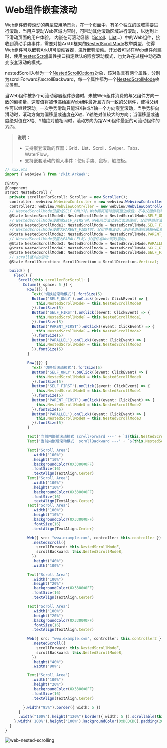 # Web组件嵌套滚动

Web组件嵌套滚动的典型应用场景为，在一个页面中，有多个独立的区域需要进行滚动，当用户滚动Web区域内容时，可带动其他滚动区域进行滚动，以达到上下滑动页面的用户体验。
内嵌在可滚动容器（[Scroll](../reference/apis-arkui/arkui-ts/ts-container-scroll.md)、[List](../reference/apis-arkui/arkui-ts/ts-container-list.md)...）中的Web组件，接收到滑动手势事件，需要对接ArkUI框架的[NestedScrollMode](../reference/apis-arkweb/ts-basic-components-web.md#nestedscrollmode11枚举说明)枚举类型，使得Web组件可以嵌套ArkUI可滚动容器，进行嵌套滚动。开发者可以在Web组件创建时，使用[nestedScroll](../reference/apis-arkweb/ts-basic-components-web.md#nestedscroll11)属性接口指定默认的嵌套滚动模式，也允许在过程中动态改变嵌套滚动的模式。

nestedScroll入参为一个[NestedScrollOptions](../reference/apis-arkweb/ts-basic-components-web.md#nestedscrolloptions11对象说明)对象，该对象具有两个属性，分别为scrollForward和scrollBackward，每一个属性都为一个[NestedScrollMode](../reference/apis-arkweb/ts-basic-components-web.md#nestedscrollmode11枚举说明)枚举类型。

当Web组件被多个可滚动容器组件嵌套时，未被Web组件消费的与父组件方向一致的偏移量、速度值将被传递给距Web组件最近且方向一致的父组件，使得父组件可以继续滚动。一次手势滑动只能沿X轴或Y轴一个方向嵌套滚动，当手势斜向滑动时，滚动方向为偏移量或速度在X轴、Y轴绝对值较大的方向；当偏移量或速度绝对值在X轴、Y轴绝对值相同时，滚动方向为距Web组件最近的可滚动组件的方向。

> **说明：**
>
> - 支持嵌套滚动的容器：Grid、List、Scroll、Swiper、Tabs、WaterFlow。
> - 支持嵌套滚动的输入事件：使用手势、鼠标、触控板。

```ts
// xxx.ets
import { webview } from '@kit.ArkWeb';

@Entry
@Component
struct NestedScroll {
  private scrollerForScroll: Scroller = new Scroller();
  controller: webview.WebviewController = new webview.WebviewController();
  controller2: webview.WebviewController = new webview.WebviewController();
  // NestedScrollMode设置成SELF_ONLY时，Web网页滚动到页面边缘后，不与父组件联动，父组件仍无法滚动。
  @State NestedScrollMode0: NestedScrollMode = NestedScrollMode.SELF_ONLY;
  // NestedScrollMode设置成SELF_FIRST时，Web网页滚动到页面边缘后，父组件继续滚动。
  @State NestedScrollMode1: NestedScrollMode = NestedScrollMode.SELF_FIRST;
  // NestedScrollMode设置为PARENT_FIRST时，父组件先滚动，滚动至边缘后通知Web继续滚动。
  @State NestedScrollMode2: NestedScrollMode = NestedScrollMode.PARENT_FIRST;
  // NestedScrollMode设置为PARALLEL时，父组件与Web同时滚动。
  @State NestedScrollMode3: NestedScrollMode = NestedScrollMode.PARALLEL;
  @State NestedScrollModeF: NestedScrollMode = NestedScrollMode.SELF_FIRST;
  @State NestedScrollModeB: NestedScrollMode = NestedScrollMode.SELF_FIRST;
  // scroll竖向的滚动
  @State ScrollDirection: ScrollDirection = ScrollDirection.Vertical;

  build() {
    Flex() {
      Scroll(this.scrollerForScroll) {
        Column({ space: 5 }) {
          Row({}) {
            Text('切换前滚动模式').fontSize(5)
            Button('SELF_ONLY').onClick((event: ClickEvent) => {
              this.NestedScrollModeF = this.NestedScrollMode0
            }).fontSize(5)
            Button('SELF_FIRST').onClick((event: ClickEvent) => {
              this.NestedScrollModeF = this.NestedScrollMode1
            }).fontSize(5)
            Button('PARENT_FIRST').onClick((event: ClickEvent) => {
              this.NestedScrollModeF = this.NestedScrollMode2
            }).fontSize(5)
            Button('PARALLEL').onClick((event: ClickEvent) => {
              this.NestedScrollModeF = this.NestedScrollMode3
            }).fontSize(5)
          }

          Row({}) {
            Text('切换后滚动模式').fontSize(5)
            Button('SELF_ONLY').onClick((event: ClickEvent) => {
              this.NestedScrollModeB = this.NestedScrollMode0
            }).fontSize(5)
            Button('SELF_FIRST').onClick((event: ClickEvent) => {
              this.NestedScrollModeB = this.NestedScrollMode1
            }).fontSize(5)
            Button('PARENT_FIRST').onClick((event: ClickEvent) => {
              this.NestedScrollModeB = this.NestedScrollMode2
            }).fontSize(5)
            Button('PARALLEL').onClick((event: ClickEvent) => {
              this.NestedScrollModeB = this.NestedScrollMode3
            }).fontSize(5)
          }

          Text('当前内嵌前滚动模式 scrollForward ---' + `${this.NestedScrollModeF}`).fontSize(10)
          Text('当前内嵌后滚动模式  scrollBackward ---' + `${this.NestedScrollModeB}`).fontSize(10)

          Text("Scroll Area")
            .width("100%")
            .height("10%")
            .backgroundColor(0X330000FF)
            .fontSize(16)
            .textAlign(TextAlign.Center)
          Text("Scroll Area")
            .width("100%")
            .height("10%")
            .backgroundColor(0X330000FF)
            .fontSize(16)
            .textAlign(TextAlign.Center)
          Text("Scroll Area")
            .width("100%")
            .height("10%")
            .backgroundColor(0X330000FF)
            .fontSize(16)
            .textAlign(TextAlign.Center)

          Web({ src: "www.example.com", controller: this.controller })
            .nestedScroll({
              scrollForward: this.NestedScrollModeF,
              scrollBackward: this.NestedScrollModeB,
            })
            .height("40%")
            .width("100%")

          Text("Scroll Area")
            .width("100%")
            .height("20%")
            .backgroundColor(0X330000FF)
            .fontSize(16)
            .textAlign(TextAlign.Center)

          Text("Scroll Area")
            .width("100%")
            .height("20%")
            .backgroundColor(0X330000FF)
            .fontSize(16)
            .textAlign(TextAlign.Center)

          Web({ src: "www.example.com", controller: this.controller2 })
            .nestedScroll({
              scrollForward: this.NestedScrollModeF,
              scrollBackward: this.NestedScrollModeB,
            })
            .height("40%")
            .width("90%")

          Text("Scroll Area")
            .width("100%")
            .height("20%")
            .backgroundColor(0X330000FF)
            .fontSize(16)
            .textAlign(TextAlign.Center)

        }.width("95%").border({ width: 5 })
      }
      .width("100%").height("120%").border({ width: 5 }).scrollable(this.ScrollDirection)
    }.width('100%').height('100%').backgroundColor(0xDCDCDC).padding(20)
  }
}
```

![web-nested-scrolling](figures/web-nested-scrolling.gif)
<!--RP1--><!--RP1End-->
